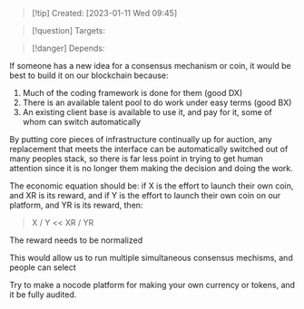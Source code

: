 
>[!tip] Created: [2023-01-11 Wed 09:45]

>[!question] Targets: 

>[!danger] Depends: 

If someone has a new idea for a consensus mechanism or coin, it would be best to build it on our blockchain because:
1. Much of the coding framework is done for them (good DX)
2. There is an available talent pool to do work under easy terms (good BX)
3. An existing client base is available to use it, and pay for it, some of whom can switch automatically

By putting core pieces of infrastructure continually up for auction, any replacement that meets the interface can be automatically switched out of many peoples stack, so there is far less point in trying to get human attention since it is no longer them making the decision and doing the work.

The economic equation should be:
if X is the effort to launch their own coin, and XR is its reward, and
if Y is the effort to launch their own coin on our platform, and YR is its reward, then:

> X / Y << XR / YR

The reward needs to be normalized 

This would allow us to run multiple simultaneous consensus mechisms, and people can select

Try to make a nocode platform for making your own currency or tokens, and it be fully audited.
